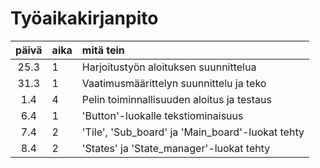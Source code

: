 # Työaikakirjanpito

| päivä | aika | mitä tein  |
| :----:|:-----| :-----|
| 25.3 | 1 | Harjoitustyön aloituksen suunnittelua |
| 31.3 | 1 | Vaatimusmäärittelyn suunnittelu ja teko |
| 1.4 | 4 | Pelin toiminnallisuuden aloitus ja testaus |
| 6.4 | 1 | 'Button'-luokalle tekstiominaisuus |
| 7.4 | 2 | 'Tile', 'Sub_board' ja 'Main_board'-luokat tehty |
| 8.4 | 2 | 'States' ja 'State_manager'-luokat tehty |